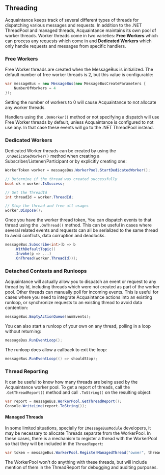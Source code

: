 ## Threading

Acquaintance keeps track of several different types of threads for dispatching various messages and requests. In addition to the .NET ThreadPool and managed threads, Acquaintance maintains its own pool of worker threads. Worker threads come in two varieties: **Free Workers** which can process any requests which come in and **Dedicated Workers** which only handle requests and messages from specific handlers.

### Free Workers

Free Worker threads are created when the MessageBus is initialized. The default number of free worker threads is 2, but this value is configurable:

```csharp
var messageBus = new MessageBus(new MessageBusCreateParameters {
    NumberOfWorkers = 4
});
```

Setting the number of workers to 0 will cause Acquaintance to not allocate any worker threads.

Handlers using the `.OnWorker()` method or not specifying a dispatch will use Free Worker threads by default, unless Acquaintance is configured to not use any. In that case these events will go to the .NET ThreadPool instead.

### Dedicated Workers

Dedicated Worker threads can be created by using the `.OnDedicatedWorker()` method when creating a Subscriber/Listener/Participant or by explicitly creating one:

```csharp
WorkerToken worker = messageBus.WorkerPool.StartDedicatedWorker();

// Determine if the thread was created successfully
bool ok = worker.IsSuccess;

// Get the ThreadId
int threadId = worker.ThreadId;

// Stop the thread and free all usages
worker.Dispose();
```

Once you have the worker thread token, You can dispatch events to that thread using the `.OnThread()` method. This can be useful in cases where several related events and requests can all be serialized to the same thread to avoid conflicts, data corruption and deadlocks.

```csharp
messageBus.Subscribe<int>(b => b
    .WithDefaultTopic()
    .Invoke(p => ...)
    .OnThread(worker.ThreadId)));
```

### Detached Contexts and Runloops

Acquaintance will actually allow you to dispatch an event or request to any thread by Id, including threads which were not created as part of the worker pool. Other threads can manually poll for incoming events. This is useful for cases where you need to integrate Acquaintance actions into an existing runloop, or synchronize requests to an existing thread to avoid data contention:

```csharp
messageBus.EmptyActionQueue(numEvents);
```

You can also start a runloop of your own on any thread, polling in a loop without returning:

```csharp
messageBus.RunEventLoop();
```

The runloop does allow a callback to exit the loop:

```csharp
messageBus.RunEventLoop(() => shouldStop);
```

### Thread Reporting

It can be useful to know how many threads are being used by the Acquaintance worker pool. To get a report of threads, call the `.GetThreadReport()` method and call `.ToString()` on the resulting object:

```csharp
var report = messageBus.WorkerPool.GetThreadReport();
Console.WriteLine(report.ToString());
```

#### Managed Threads

In some limited situations, specially for `IMessageBusModule` developers, it may be necessary to allocate Threads separate from the WorkerPool. In these cases, there is a mechanism to register a thread with the WorkerPool so that they will be included in the `ThreadReport`:

```csharp
var token = messageBus.WorkerPool.RegisterManagedThread("owner", threadId, "purpose");
```

The WorkerPool won't do anything with these threads, but will include mention of them in the ThreadReport for debugging and auditing purposes.



